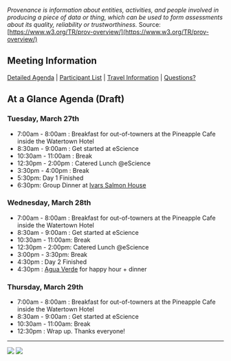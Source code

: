 *Provenance is information about entities, activities, and people involved in producing a piece of data or thing, which can be used to form assessments about its quality, reliability or trustworthiness.* Source: [https://www.w3.org/TR/prov-overview/](https://www.w3.org/TR/prov-overview/)

## Meeting Information
[Detailed Agenda](https://github.com/ESIPFed/Earth-Data-Provenance-Workshop/wiki/Detailed-Agenda-(Draft)) | 
[Participant List](https://github.com/ESIPFed/Earth-Data-Provenance-Workshop/wiki/Participants) | 
[Travel Information](https://github.com/ESIPFed/Earth-Data-Provenance-Workshop/wiki/Travel-Information) |
[Questions?](https://github.com/ESIPFed/Earth-Data-Provenance-Workshop/wiki/Questions%3F)


## At a Glance Agenda (Draft)
### Tuesday, March 27th
* 7:00am - 8:00am : Breakfast for out-of-towners at the Pineapple Cafe inside the Watertown Hotel
* 8:30am - 9:00am : Get started at eScience
* 10:30am - 11:00am   : Break
* 12:30pm - 2:00pm   : Catered Lunch @eScience
* 3:30pm - 4:00pm   : Break
* 5:30pm: Day 1 Finished
* 6:30pm: Group Dinner at [Ivars Salmon House](https://goo.gl/maps/EgUXH49P6xM2) 

### Wednesday, March 28th
* 7:00am - 8:00am : Breakfast for out-of-towners at the Pineapple Cafe inside the Watertown Hotel
* 8:30am - 9:00am : Get started at eScience
* 10:30am - 11:00am: Break
* 12:30pm - 2:00pm: Catered Lunch @eScience
* 3:00pm - 3:30pm: Break
* 4:30pm : Day 2 Finished
* 4:30pm : [Agua Verde](https://goo.gl/maps/7uphtQVtyi52) for happy hour + dinner

### Thursday, March 29th
* 7:00am - 8:00am : Breakfast for out-of-towners at the Pineapple Cafe inside the Watertown Hotel
* 8:30am - 9:00am : Get started at eScience
* 10:30am - 11:00am: Break
* 12:30pm : Wrap up. Thanks everyone!

***

![](https://github.com/ESIPFed/Earth-Data-Provenance-Workshop/blob/master/Images/USGS.png?raw=true)
![](http://www.esipfed.org/wp-content/uploads/2016/12/ESIP-final-logo.png)

